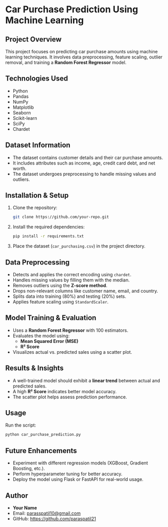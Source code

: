 # **Car Purchase Prediction Using Machine Learning**

## **Project Overview**

This project focuses on predicting car purchase amounts using machine learning techniques. It involves data preprocessing, feature scaling, outlier removal, and training a **Random Forest Regressor** model.

## **Technologies Used**

- Python
- Pandas
- NumPy
- Matplotlib
- Seaborn
- Scikit-learn
- SciPy
- Chardet

## **Dataset Information**

- The dataset contains customer details and their car purchase amounts.
- It includes attributes such as income, age, credit card debt, and net worth.
- The dataset undergoes preprocessing to handle missing values and outliers.

## **Installation & Setup**

1. Clone the repository:
   ```bash
   git clone https://github.com/your-repo.git
   ```
2. Install the required dependencies:
   ```bash
   pip install -r requirements.txt
   ```
3. Place the dataset (`car_purchasing.csv`) in the project directory.

## **Data Preprocessing**

- Detects and applies the correct encoding using `chardet`.
- Handles missing values by filling them with the median.
- Removes outliers using the **Z-score method**.
- Drops non-relevant columns like customer name, email, and country.
- Splits data into training (80%) and testing (20%) sets.
- Applies feature scaling using `StandardScaler`.

## **Model Training & Evaluation**

- Uses a **Random Forest Regressor** with 100 estimators.
- Evaluates the model using:
  - **Mean Squared Error (MSE)**
  - **R² Score**
- Visualizes actual vs. predicted sales using a scatter plot.

## **Results & Insights**

- A well-trained model should exhibit a **linear trend** between actual and predicted sales.
- A high **R² Score** indicates better model accuracy.
- The scatter plot helps assess prediction performance.

## **Usage**

Run the script:
```bash
python car_purchase_prediction.py
```

## **Future Enhancements**

- Experiment with different regression models (XGBoost, Gradient Boosting, etc.).
- Perform hyperparameter tuning for better accuracy.
- Deploy the model using Flask or FastAPI for real-world usage.

## **Author**

- **Your Name**
- Email: parasspatil10@gmail.com
- GitHub: https://github.com/paraspatil21
